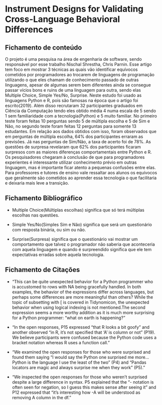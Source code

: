 # Instrument Designs for Validating Cross-Language Behavioral Differences


## Fichamento de conteúdo

O projeto é uma pesquisa na área de engenharia de software, sendo responsável por esse trabalho Nischal Shrestha, Chris Parnin. Esse artigo tem foco em mostrar 3 técnicas as quais vão identificar equívocos cometidos por programadores ao trocarem de linguagens de programação utilizando o que eles chamam de conhecimento passado de outras linguagens, apesar de algumas serem bem diferentes ainda se consegue passar vícios bons e ruins de uma linguagem para outra, sendo elas Multiple Choice, Simple Yes/No, Surprise. Neste estudo foi usado as linguagens Python e R, pois são famosas na época que o artigo foi escrito(2019). Além disso recrutaram 32 participantes graduados em Ciência da Computação tendo eles obtido média 4 numa escala de 5 sendo 1 sem familiaridade com a tecnologia(Python) e 5 muito familiar. No primeiro teste foram feitas 10 perguntas sendo 5 de múltipla escolha e 5 de Sim e Não, no segundo teste foram feitas 12 perguntas para somente 13 estudantes. Em relação aos dados obtidos com isso, foram observados que em perguntas de múltipla escolha, 64% dos participantes erraram as previsões. Já nas perguntas de Sim/Não, a taxa de acerto foi de 78%. As questões de surpresa revelaram que 62% dos participantes ficaram surpresos com as maiores diferenças comportamentais entre Python e R. Os pesquisadores chegaram à conclusão de que para programadores experientes é interessante utilizar conhecimento prévio em outras linguagem, mas é importante ficar atento a pequenas confusões entre elas. Para professores e tutores de ensino vale ressaltar aos alunos os equívocos que geralmente são cometidos ao aprender essa tecnologia o que facilitaria e deixaria mais leve a transição.


## Fichamento Bibliográfico

* Multiple Choice(Múltiplas escolhas) significa que só terá múltiplas escolhas nas questões. 

* Simple Yes/No(Simples Sim e Não) significa que será um questionário com resposta binária, ou sim ou não.

* Surprise(Surpresa) significa que o questionário vai mostrar um comportamento que talvez o programador não saberia que aconteceria com aquela linguagem e quando é surpreendido significa que ele tem expectativas erradas sobre aquela tecnologia.


## Fichamento de Citações

* “This can be quite unexpected behavior for a Python programmer who is accustomed to rows with NA being gracefully handled. In both examples, the behavior of the expressions differ across languages, but perhaps some differences are more meaningful than others? While the topic of subsetting with [ is covered in Tidynomicon, the unexpected behavior when using logical indexing is not mentioned.The second expression seems a more worthy addition as it is much more surprising for a Python programmer: “what on earth is happening?”

* “In the open responses, P15 expressed “that R looks a bit goofy” and another observed “in R, it’s not specified that ‘A’ is column or not” (P19). We believe participants were confused because the Python code uses a bracket notation whereas R uses a function call.”

* “We examined the open responses for those who were surprised and found them saying “I would say the Python one surprised me more... Python is the language I use the least of the two” (P4) and “Pandas locators are magic and always surprise me when they work” (P5).”

* “We inspected the open responses for those who weren’t surprised despite a large difference in syntax. P5 explained that the “- notation is often seen for negation, so I guess this makes sense after seeing it” and P12 expressed that “it’s interesting how -A will be understood as removing A column in the df.”
